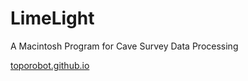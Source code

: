 # LimeLight

A Macintosh Program for Cave Survey Data Processing

[toporobot.github.io](https://toporobot.github.io)

